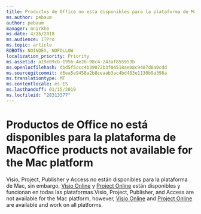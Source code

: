 ```yaml
---
title: Productos de Office no está disponibles para la plataforma de Mac - acceso
ms.author: pebaum
author: pebaum
manager: mnirkhe
ms.date: 4/26/2018
ms.audience: ITPro
ms.topic: article
ROBOTS: NOINDEX, NOFOLLOW
localization_priority: Priority
ms.assetid: a19e09cb-1956-4e26-98c4-243af855953b
ms.openlocfilehash: dbd5f5ccc4b39072b3f04518ae08c9487d6a0cdd
ms.sourcegitcommit: d6ea5e9458a2b8ceaab3ac4bd483e1130b9a398a
ms.translationtype: MT
ms.contentlocale: es-ES
ms.lasthandoff: 01/15/2019
ms.locfileid: "28313377"
---
```

# <a name="office-products-not-available-for-the-mac-platform"></a><span data-ttu-id="b60ff-102">Productos de Office no está disponibles para la plataforma de Mac</span><span class="sxs-lookup"><span data-stu-id="b60ff-102">Office products not available for the Mac platform</span></span>

<span data-ttu-id="b60ff-103">Visio, Project, Publisher y Access no están disponibles para la plataforma de Mac, sin embargo, [Visio Online](https://products.office.com/visio/visio-online) y [Project Online](https://products.office.com/project/project-online-premium) están disponibles y funcionan en todas las plataformas.</span><span class="sxs-lookup"><span data-stu-id="b60ff-103">Visio, Project, Publisher, and Access are not available for the Mac platform, however, [Visio Online](https://products.office.com/visio/visio-online) and [Project Online](https://products.office.com/project/project-online-premium) are available and work on all platforms.</span></span> 
  

